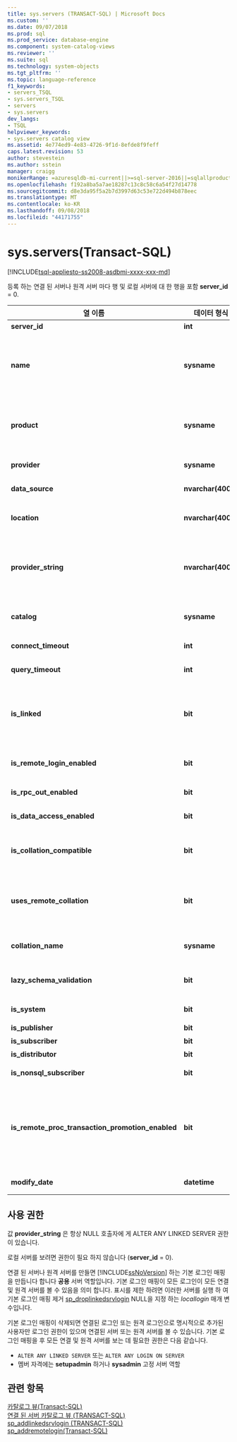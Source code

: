 ```yaml
---
title: sys.servers (TRANSACT-SQL) | Microsoft Docs
ms.custom: ''
ms.date: 09/07/2018
ms.prod: sql
ms.prod_service: database-engine
ms.component: system-catalog-views
ms.reviewer: ''
ms.suite: sql
ms.technology: system-objects
ms.tgt_pltfrm: ''
ms.topic: language-reference
f1_keywords:
- servers_TSQL
- sys.servers_TSQL
- servers
- sys.servers
dev_langs:
- TSQL
helpviewer_keywords:
- sys.servers catalog view
ms.assetid: 4e774ed9-4e83-4726-9f1d-8efde8f9feff
caps.latest.revision: 53
author: stevestein
ms.author: sstein
manager: craigg
monikerRange: =azuresqldb-mi-current||>=sql-server-2016||=sqlallproducts-allversions||>=sql-server-linux-2017
ms.openlocfilehash: f192a8ba5a7ae18287c13c8c58c6a54f27d14778
ms.sourcegitcommit: d8e3da95f5a2b7d3997d63c53e722d494b878eec
ms.translationtype: MT
ms.contentlocale: ko-KR
ms.lasthandoff: 09/08/2018
ms.locfileid: "44171755"
---
```

# <a name="sysservers-transact-sql"></a>sys.servers(Transact-SQL)
[!INCLUDE[tsql-appliesto-ss2008-asdbmi-xxxx-xxx-md](../../includes/tsql-appliesto-ss2008-asdbmi-xxxx-xxx-md.md)]

  등록 하는 연결 된 서버나 원격 서버 마다 행 및 로컬 서버에 대 한 행을 포함 **server_id** = 0.  

|열 이름|데이터 형식|Description|  
|-----------------|---------------|-----------------|  
|**server_id**|**int**|연결된 서버의 로컬 ID입니다.|  
|**name**|**sysname**|때 **server_id** = 0, 반환된 된 값은 서버 이름입니다.<br /><br /> 때 **server_id** > 0 이면 반환 되는 값은 연결 된 서버의 로컬 이름입니다.|  
|**product**|**sysname**|연결된 서버의 제품 이름입니다. "SQL Server" 값의 다른 인스턴스가 [!INCLUDE[ssNoVersion](../../includes/ssnoversion-md.md)]합니다.|  
|**provider**|**sysname**|연결된 서버에 연결하기 위한 OLE DB 공급자 이름입니다.|  
|**data_source**|**nvarchar(4000)**|OLE DB 데이터 원본 연결 속성입니다.|  
|**location**|**nvarchar(4000)**|OLE DB 위치 연결 속성입니다. 이 속성이 없으면 NULL입니다.|  
|**provider_string**|**nvarchar(4000)**|OLE DB 공급자 문자열 연결 속성입니다.<br /><br /> 호출자에게 ALTER ANY LINKED SERVER 권한이 없으면 NULL이 됩니다.|  
|**catalog**|**sysname**|OLEDB 카탈로그 연결 속성입니다. 이 속성이 없으면 NULL입니다.|  
|**connect_timeout**|**int**|연결 제한 시간(초)이며 제한 시간이 없으면 0입니다.|  
|**query_timeout**|**int**|쿼리 제한 시간(초)이며 제한 시간이 없으면 0입니다.|  
|**is_linked**|**bit**|0 =를 사용 하 여 추가 이전 스타일 서버인 **sp_addserver**다른 RPC 및 분산 트랜잭션 동작을 사용 하 여 합니다.<br /><br /> 1 = 표준 연결된 서버입니다.|  
|**is_remote_login_enabled**|**bit**|이 서버에 들어오는 원격 로그인을 허용하도록 RPC 옵션이 설정됩니다.|  
|**is_rpc_out_enabled**|**bit**|이 서버에서 보내는 RPC가 가능합니다.|  
|**is_data_access_enabled**|**bit**|서버에서 분산 쿼리 사용이 가능합니다.|  
|**is_collation_compatible**|**bit**|사용할 수 있는 데이터 정렬 정보가 없을 경우 원격 데이터의 데이터 정렬이 로컬 데이터와 호환되는 것으로 가정합니다.|  
|**uses_remote_collation**|**bit**|1인 경우 원격 서버에 의해 보고된 데이터 정렬을 사용하고, 그렇지 않으면 다음 열에 의해 지정된 데이터 정렬을 사용합니다.|  
|**collation_name**|**sysname**|사용할 데이터 정렬의 이름입니다. 로컬 데이터 정렬을 사용하는 경우에는 NULL입니다.|  
|**lazy_schema_validation**|**bit**|값이 1인 경우 쿼리를 시작할 때 스키마 유효성 검사를 하지 않습니다.|  
|**is_system**|**bit**|이 서버는 내부 시스템에 의해서만 액세스할 수 있습니다.|  
|**is_publisher**|**bit**|서버가 복제 게시자입니다.|  
|**is_subscriber**|**bit**|서버가 복제 구독자입니다.|  
|**is_distributor**|**bit**|서버가 복제 배포자입니다.|  
|**is_nonsql_subscriber**|**bit**|서버가 SQL Server 이외 복제 구독자입니다.|  
|**is_remote_proc_transaction_promotion_enabled**|**bit**|1로 설정하면 원격 저장 프로시저를 호출하여 분산 트랜잭션이 시작하고 MS DTC를 사용하여 이 트랜잭션을 참여시킵니다. 자세한 내용은 [sp_serveroption&#40;Transact-SQL&#41;](../../relational-databases/system-stored-procedures/sp-serveroption-transact-sql.md)의 데이터에 액세스하는 방법을 보여 줍니다.|  
|**modify_date**|**datetime**|서버 정보가 마지막으로 변경된 날짜입니다.|  
  
## <a name="permissions"></a>사용 권한  
 값 **provider_string** 은 항상 NULL 호출자에 게 ALTER ANY LINKED SERVER 권한이 있습니다.  
  
 로컬 서버를 보려면 권한이 필요 하지 않습니다 (**server_id** = 0).  
  
 연결 된 서버나 원격 서버를 만들면 [!INCLUDE[ssNoVersion](../../includes/ssnoversion-md.md)] 하는 기본 로그인 매핑을 만듭니다 합니다 **공용** 서버 역할입니다. 기본 로그인 매핑이 모든 로그인이 모든 연결 및 원격 서버를 볼 수 있음을 의미 합니다. 표시를 제한 하려면 이러한 서버를 실행 하 여 기본 로그인 매핑 제거 [sp_droplinkedsrvlogin](../../relational-databases/system-stored-procedures/sp-droplinkedsrvlogin-transact-sql.md) NULL을 지정 하는 *locallogin* 매개 변수입니다.  
  
 기본 로그인 매핑이 삭제되면 연결된 로그인 또는 원격 로그인으로 명시적으로 추가된 사용자만 로그인 권한이 있으며 연결된 서버 또는 원격 서버를 볼 수 있습니다.  기본 로그인 매핑을 후 모든 연결 및 원격 서버를 보는 데 필요한 권한은 다음 같습니다.  
  
- `ALTER ANY LINKED SERVER` 또는 `ALTER ANY LOGIN ON SERVER`  
- 멤버 자격에는 **setupadmin** 하거나 **sysadmin** 고정 서버 역할  
  
## <a name="see-also"></a>관련 항목  
 [카탈로그 뷰&#40;Transact-SQL&#41;](../../relational-databases/system-catalog-views/catalog-views-transact-sql.md)   
 [연결 된 서버 카탈로그 뷰 &#40;TRANSACT-SQL&#41;](../../relational-databases/system-catalog-views/linked-servers-catalog-views-transact-sql.md)   
 [sp_addlinkedsrvlogin &#40;TRANSACT-SQL&#41;](../../relational-databases/system-stored-procedures/sp-addlinkedsrvlogin-transact-sql.md)   
 [sp_addremotelogin&#40;Transact-SQL&#41;](../../relational-databases/system-stored-procedures/sp-addremotelogin-transact-sql.md)  
  
  
